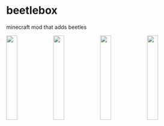 # beetlebox
minecraft mod that adds beetles

<div>
<a href="https://discord.gg/GyMTgPGM9R" target="_blank" rel="noopener noreferrer"><img src="https://volbot.neocities.org/images/stickers/discord.png" style="width:24%"></a>
<a href="https://modrinth.com/mod/beetlebox" target="_blank" rel="noopener noreferrer"><img src="https://volbot.neocities.org/images/stickers/modrinth.png" style="width:24%"></a>
<a href="https://www.curseforge.com/minecraft/mc-mods/beetlebox" target="_blank" rel="noopener noreferrer"><img src="https://volbot.neocities.org/images/stickers/curseforg.png" style="width:24%"></a>
  <a href="https://github.com/volbot/beetlebox/wiki" target="_blank" rel="noopener noreferrer"><img src="https://volbot.neocities.org/images/stickers/wiki.png" style="width:24%"></a>
</div>
